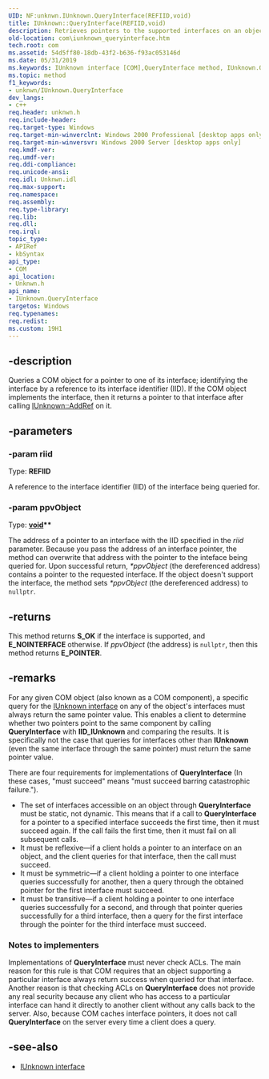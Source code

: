 ```yaml
---
UID: NF:unknwn.IUnknown.QueryInterface(REFIID,void)
title: IUnknown::QueryInterface(REFIID,void)
description: Retrieves pointers to the supported interfaces on an object.
old-location: com\iunknown_queryinterface.htm
tech.root: com
ms.assetid: 54d5ff80-18db-43f2-b636-f93ac053146d
ms.date: 05/31/2019
ms.keywords: IUnknown interface [COM],QueryInterface method, IUnknown.QueryInterface, IUnknown.QueryInterface(REFIID,void), IUnknown::QueryInterface, IUnknown::QueryInterface(REFIID,void), QueryInterface, QueryInterface method [COM], QueryInterface method [COM],IUnknown interface, _com_iunknown_queryinterface, com.iunknown_queryinterface, unknwn/IUnknown::QueryInterface
ms.topic: method
f1_keywords:
- unknwn/IUnknown.QueryInterface
dev_langs:
- c++
req.header: unknwn.h
req.include-header: 
req.target-type: Windows
req.target-min-winverclnt: Windows 2000 Professional [desktop apps only]
req.target-min-winversvr: Windows 2000 Server [desktop apps only]
req.kmdf-ver: 
req.umdf-ver: 
req.ddi-compliance: 
req.unicode-ansi: 
req.idl: Unknwn.idl
req.max-support: 
req.namespace: 
req.assembly: 
req.type-library: 
req.lib: 
req.dll: 
req.irql: 
topic_type:
- APIRef
- kbSyntax
api_type:
- COM
api_location:
- Unknwn.h
api_name:
- IUnknown.QueryInterface
targetos: Windows
req.typenames: 
req.redist: 
ms.custom: 19H1
---
```


## -description

Queries a COM object for a pointer to one of its interface; identifying the interface by a reference to its interface identifier (IID). If the COM object implements the interface, then it returns a pointer to that interface after calling [IUnknown::AddRef](/windows/desktop/api/unknwn/nf-unknwn-iunknown-addref) on it.

## -parameters

### -param riid

Type: **REFIID**

A reference to the interface identifier (IID) of the interface being queried for.

### -param ppvObject

Type: **[void](/windows/desktop/winprog/windows-data-types)\*\***

The address of a pointer to an interface with the IID specified in the *riid* parameter. Because you pass the address of an interface pointer, the method can overwrite that address with the pointer to the inteface being queried for. Upon successful return, *\*ppvObject* (the dereferenced address) contains a pointer to the requested interface. If the object doesn't support the interface, the method sets *\*ppvObject* (the dereferenced address) to `nullptr`.

## -returns

This method returns **S_OK** if the interface is supported, and **E_NOINTERFACE** otherwise. If *ppvObject* (the address) is `nullptr`, then this method returns **E_POINTER**.

## -remarks

For any given COM object (also known as a COM component), a specific query for the [IUnknown interface](/windows/desktop/api/unknwn/nn-unknwn-iunknown) on any of the object's interfaces must always return the same pointer value. This enables a client to determine whether two pointers point to the same component by calling **QueryInterface** with **IID_IUnknown** and comparing the results. It is specifically not the case that queries for interfaces other than **IUnknown** (even the same interface through the same pointer) must return the same pointer value.

There are four requirements for implementations of **QueryInterface** (In these cases, "must succeed" means "must succeed barring catastrophic failure.").

- The set of interfaces accessible on an object through **QueryInterface** must be static, not dynamic. This means that if a call to **QueryInterface** for a pointer to a specified interface succeeds the first time, then it must succeed again. If the call fails the first time, then it must fail on all subsequent calls.
- It must be reflexive&mdash;if a client holds a pointer to an interface on an object, and the client queries for that interface, then the call must succeed.
- It must be symmetric&mdash;if a client holding a pointer to one interface queries successfully for another, then a query through the obtained pointer for the first interface must succeed.
- It must be transitive&mdash;if a client holding a pointer to one interface queries successfully for a second, and through that pointer queries successfully for a third interface, then a query for the first interface through the pointer for the third interface must succeed.

### Notes to implementers

Implementations of **QueryInterface** must never check ACLs. The main reason for this rule is that COM requires that an object supporting a particular interface always return success when queried for that interface. Another reason is that checking ACLs on **QueryInterface** does not provide any real security because any client who has access to a particular interface can hand it directly to another client without any calls back to the server. Also, because COM caches interface pointers, it does not call **QueryInterface** on the server every time a client does a query.

## -see-also

* [IUnknown interface](/windows/desktop/api/unknwn/nn-unknwn-iunknown)
